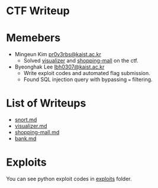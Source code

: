 CTF Writeup
===========

# Memebers

- Mingeun Kim <pr0v3rbs@kaist.ac.kr>
    * Solved [visualizer](visualizer.md) and [shopping-mall](shopping-mall.md) on the ctf.
- Byeonghak Lee <lbh0307@kaist.ac.kr>
	* Write exploit codes and automated flag submission.
	* Found SQL injection query with bypassing `=` filtering.

# List of Writeups

- [snort.md](snort.md)
- [visualizer.md](visualizer.md)
- [shopping-mall.md](shopping-mall.md)
- [bank.md](bank.md)

# Exploits
You can see python exploit codes in [exploits](exploits) folder.
